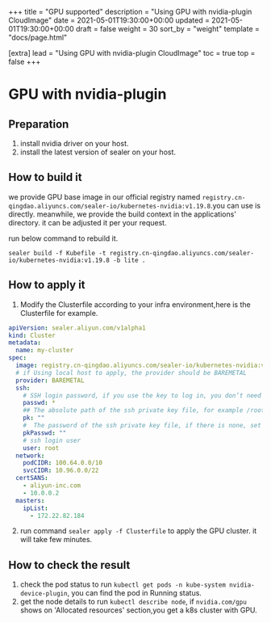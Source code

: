 +++
title = "GPU supported"
description = "Using GPU with nvidia-plugin CloudImage"
date = 2021-05-01T19:30:00+00:00
updated = 2021-05-01T19:30:00+00:00
draft = false
weight = 30
sort_by = "weight"
template = "docs/page.html"

[extra]
lead = "Using GPU with nvidia-plugin CloudImage"
toc = true
top = false
+++

# GPU with nvidia-plugin

## Preparation

1. install nvidia driver on your host.
2. install the latest version of sealer on your host.

## How to build it

we provide GPU base image in our official registry
named `registry.cn-qingdao.aliyuncs.com/sealer-io/kubernetes-nvidia:v1.19.8`.you can use is directly. meanwhile, we
provide the build context in the applications' directory. it can be adjusted it per your request.

run below command to rebuild it.

`sealer build -f Kubefile -t registry.cn-qingdao.aliyuncs.com/sealer-io/kubernetes-nvidia:v1.19.8 -b lite .`

## How to apply it

1. Modify the Clusterfile according to your infra environment,here is the Clusterfile for example.

```yaml
apiVersion: sealer.aliyun.com/v1alpha1
kind: Cluster
metadata:
  name: my-cluster
spec:
  image: registry.cn-qingdao.aliyuncs.com/sealer-io/kubernetes-nvidia:v1.19.8
  # if Using local host to apply, the provider should be BAREMETAL
  provider: BAREMETAL
  ssh:
    # SSH login password, if you use the key to log in, you don’t need to set it
    passwd: *
    ## The absolute path of the ssh private key file, for example /root/.ssh/id_rsa
    pk: ""
    #  The password of the ssh private key file, if there is none, set it to ""
    pkPasswd: ""
    # ssh login user
    user: root
  network:
    podCIDR: 100.64.0.0/10
    svcCIDR: 10.96.0.0/22
  certSANS:
    - aliyun-inc.com
    - 10.0.0.2
  masters:
    ipList:
      - 172.22.82.184
```

2. run command `sealer apply -f Clusterfile` to apply the GPU cluster. it will take few minutes.

## How to check the result

1. check the pod status to run `kubectl get pods -n kube-system nvidia-device-plugin`, you can find the pod in Running
   status.
2. get the node details to run `kubectl describe node`, if `nvidia.com/gpu` shows on 'Allocated resources' section,you
   get a k8s cluster with GPU. 
